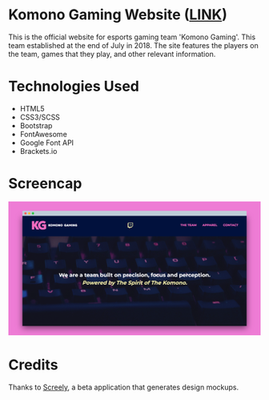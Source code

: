 # Komono Gaming Website (<a href="https://lauramwall.github.io/Komono-Gaming/" target="_blank">LINK</a>)

This is the official website for esports gaming team 'Komono Gaming'. This team established at the end of July in 2018. The site features the players on the team, games that they play, and other relevant information.

# Technologies Used

<ul>
  <li>HTML5</li>
  <li>CSS3/SCSS</li>
  <li>Bootstrap</li>
  <li>FontAwesome</li>
  <li>Google Font API</li>
  <li>Brackets.io</li>
</ul>

# Screencap

<img src="screencap.png">

# Credits

Thanks to <a href="https://www.screely.com/">Screely</a>, a beta application that generates design mockups.


